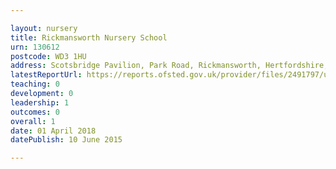 ```yaml
---

layout: nursery
title: Rickmansworth Nursery School
urn: 130612
postcode: WD3 1HU
address: Scotsbridge Pavilion, Park Road, Rickmansworth, Hertfordshire, WD3 1HU
latestReportUrl: https://reports.ofsted.gov.uk/provider/files/2491797/urn/130612.pdf
teaching: 0
development: 0
leadership: 1
outcomes: 0
overall: 1
date: 01 April 2018 
datePublish: 10 June 2015

---
```

